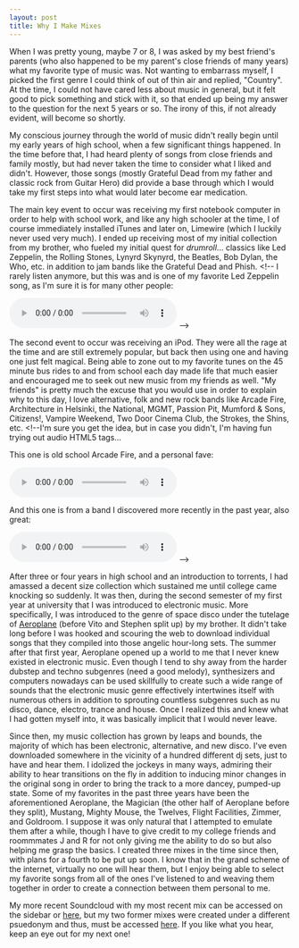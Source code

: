 ```yaml
---
layout: post
title: Why I Make Mixes
---
```


When I was pretty young, maybe 7 or 8, I was asked by my best friend's parents (who also happened to be my parent's close friends of many years) what my favorite type of music was. Not wanting to embarrass myself, I picked the first genre I could think of out of thin air and replied, "Country". At the time, I could not have cared less about music in general, but it felt good to pick something and stick with it, so that ended up being my answer to the question for the next 5 years or so. The irony of this, if not already evident, will become so shortly.

My conscious journey through the world of music didn't really begin until my early years of high school, when a few significant things happened. In the time before that, I had heard plenty of songs from close friends and family mostly, but had never taken the time to consider what I liked and didn't. However, those songs (mostly Grateful Dead from my father and classic rock from Guitar Hero) did provide a base through which I would take my first steps into what would later become ear medication.

The main key event to occur was receiving my first notebook computer in order to help with school work, and like any high schooler at the time, I of course immediately installed iTunes and later on, Limewire (which I luckily never used very much). I ended up receiving most of my initial collection from my brother, who fueled my initial quest for *drumroll*... classics like Led Zeppelin, the Rolling Stones, Lynyrd Skynyrd, the Beatles, Bob Dylan, the Who, etc. in addition to jam bands like the Grateful Dead and Phish. <!-- I rarely listen anymore, but this was and is one of my favorite Led Zeppelin song, as I'm sure it is for many other people:

<audio controls height="100" width="100"><source src="/assets/misc/tangerine.mp3" type="audio/mpeg"><embed height="50" width="100" src="/assets/misc/tangerine.mp3" type="audio/mpeg"></audio> -->

The second event to occur was receiving an iPod. They were all the rage at the time and are still extremely popular, but back then using one and having one just felt magical. Being able to zone out to my favorite tunes on the 45 minute bus rides to and from school each day made life that much easier and encouraged me to seek out new music from my friends as well. "My friends" is pretty much the excuse that you would use in order to explain why to this day, I love alternative, folk and new rock bands like Arcade Fire, Architecture in Helsinki, the National, MGMT, Passion Pit, Mumford & Sons, Citizens!, Vampire Weekend, Two Door Cinema Club, the Strokes, the Shins, etc. <!--I'm sure you get the idea, but in case you didn't, I'm having fun trying out audio HTML5 tags...

This one is old school Arcade Fire, and a personal fave:

<audio controls height="100" width="100"><source src="/assets/misc/tunnels.mp3" type="audio/mpeg"><embed height="50" width="100" src="/assets/misc/tunnels.mp3"></audio>

And this one is from a band I discovered more recently in the past year, also great:

<audio controls height="100" width="100"><source src="/assets/misc/tunnels.mp3" type="audio/mpeg"><embed height="50" width="100" src="/assets/misc/knowyourself.mp3"></audio> -->

After three or four years in high school and an introduction to torrents, I had amassed a decent size collection which sustained me until college came knocking so suddenly. It was then, during the second semester of my first year at university that I was introduced to electronic music. More specifically, I was introduced to the genre of space disco under the tutelage of [Aeroplane](https://soundcloud.com/aeroplane) (before Vito and Stephen split up) by my brother. It didn't take long before I was hooked and scouring the web to download individual songs that they compiled into those angelic hour-long sets. The summer after that first year, Aeroplane opened up a world to me that I never knew existed in electronic music. Even though I tend to shy away from the harder dubstep and techno subgenres (need a good melody), synthesizers and computers nowadays can be used skillfully to create such a wide range of sounds that the electronic music genre effectively intertwines itself with numerous others in addition to sprouting countless subgenres such as nu disco, dance, electro, trance and house. Once I realized this and knew what I had gotten myself into, it was basically implicit that I would never leave.

Since then, my music collection has grown by leaps and bounds, the majority of which has been electronic, alternative, and new disco. I've even downloaded somewhere in the vicinity of a hundred different dj sets, just to have and hear them. I idolized the jockeys in many ways, admiring their ability to hear transitions on the fly in addition to inducing minor changes in the original song in order to bring the track to a more dancey, pumped-up state. Some of my favorites in the past three years have been the aforementioned Aeroplane, the Magician (the other half of Aeroplane before they split), Mustang, Mighty Mouse, the Twelves, Flight Facilities, Zimmer, and Goldroom. I suppose it was only natural that I attempted to emulate them after a while, though I have to give credit to my college friends and roommmates J and R for not only giving me the ability to do so but also helping me grasp the basics. I created three mixes in the time since then, with plans for a fourth to be put up soon. I know that in the grand scheme of the internet, virtually no one will hear them, but I enjoy being able to select my favorite songs from all of the ones I've listened to and weaving them together in order to create a connection between them personal to me.

My more recent Soundcloud with my most recent mix can be accessed on the sidebar or [here](www.soundcloud.com/clarkbarz), but my two former mixes were created under a different psuedonym and thus, must be accessed [here](www.soundcloud.com/thefonz). If you like what you hear, keep an eye out for my next one!